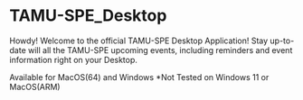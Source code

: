 # TAMU-SPE_Desktop
Howdy! Welcome to the official TAMU-SPE Desktop Application! Stay up-to-date will all the TAMU-SPE upcoming events, including reminders and event information right on your Desktop.

Available for MacOS(64) and Windows 
*Not Tested on Windows 11 or MacOS(ARM)

